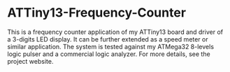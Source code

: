 # ATTiny13-Frequency-Counter
This is a frequency counter application of my ATTiny13 board and driver of a 3-digits LED display. It can be further extended as a speed meter or similar application. The system is tested against my ATMega32 8-levels logic pulser and a commercial logic analyzer. For more details, see the project website.
